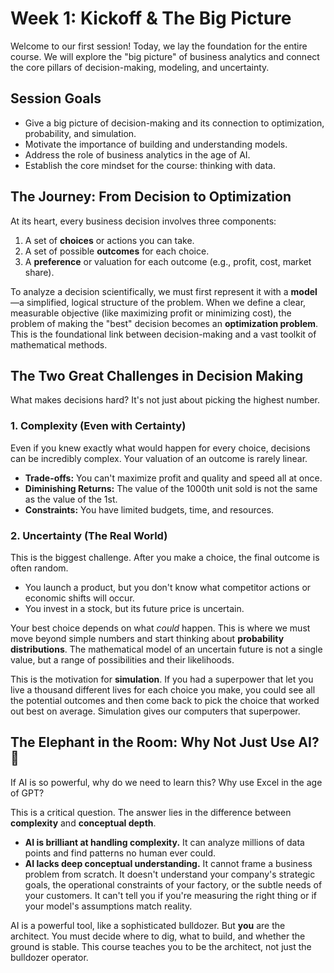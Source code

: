 # Week 1: Kickoff & The Big Picture

Welcome to our first session! Today, we lay the foundation for the entire course. We will explore the "big picture" of business analytics and connect the core pillars of decision-making, modeling, and uncertainty.

## Session Goals

-   Give a big picture of decision-making and its connection to optimization, probability, and simulation.
-   Motivate the importance of building and understanding models.
-   Address the role of business analytics in the age of AI.
-   Establish the core mindset for the course: thinking with data.

## The Journey: From Decision to Optimization

At its heart, every business decision involves three components:
1.  A set of **choices** or actions you can take.
2.  A set of possible **outcomes** for each choice.
3.  A **preference** or valuation for each outcome (e.g., profit, cost, market share).

To analyze a decision scientifically, we must first represent it with a **model**—a simplified, logical structure of the problem. When we define a clear, measurable objective (like maximizing profit or minimizing cost), the problem of making the "best" decision becomes an **optimization problem**. This is the foundational link between decision-making and a vast toolkit of mathematical methods.

## The Two Great Challenges in Decision Making

What makes decisions hard? It's not just about picking the highest number.

### 1. Complexity (Even with Certainty)
Even if you knew exactly what would happen for every choice, decisions can be incredibly complex. Your valuation of an outcome is rarely linear.
-   **Trade-offs:** You can't maximize profit and quality and speed all at once.
-   **Diminishing Returns:** The value of the 1000th unit sold is not the same as the value of the 1st.
-   **Constraints:** You have limited budgets, time, and resources.

### 2. Uncertainty (The Real World)
This is the biggest challenge. After you make a choice, the final outcome is often random.
-   You launch a product, but you don't know what competitor actions or economic shifts will occur.
-   You invest in a stock, but its future price is uncertain.

Your best choice depends on what *could* happen. This is where we must move beyond simple numbers and start thinking about **probability distributions**. The mathematical model of an uncertain future is not a single value, but a range of possibilities and their likelihoods.

This is the motivation for **simulation**. If you had a superpower that let you live a thousand different lives for each choice you make, you could see all the potential outcomes and then come back to pick the choice that worked out best on average. Simulation gives our computers that superpower.

## The Elephant in the Room: Why Not Just Use AI? 🤖

If AI is so powerful, why do we need to learn this? Why use Excel in the age of GPT?

This is a critical question. The answer lies in the difference between **complexity** and **conceptual depth**.

-   **AI is brilliant at handling complexity.** It can analyze millions of data points and find patterns no human ever could.
-   **AI lacks deep conceptual understanding.** It cannot frame a business problem from scratch. It doesn't understand your company's strategic goals, the operational constraints of your factory, or the subtle needs of your customers. It can't tell you if you're measuring the right thing or if your model's assumptions match reality.

AI is a powerful tool, like a sophisticated bulldozer. But **you** are the architect. You must decide where to dig, what to build, and whether the ground is stable. This course teaches you to be the architect, not just the bulldozer operator.